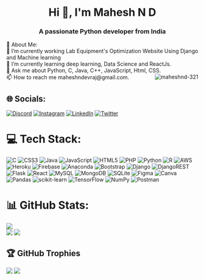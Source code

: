 <h1 align="center">Hi 👋, I'm Mahesh N D</h1>
<h3 align="center">A passionate Python developer from India</h3>
💫 About Me:<br>
🔭 I’m currently working Lab Equipment's Optimization Website Using Django and Machine learning<br>
🌱 I’m currently learning deep learning, Data Science and ReactJs. <br>
💬 Ask me about Python, C, Java, C++, JavaScript, Html, CSS.<br>
📫 How to reach me maheshndevraj@gmail.com. 
<img align="right" src="https://th.bing.com/th/id/OIP.fLGVO-BgnECoqwoWYFBWegAAAA?pid=ImgDet&w=191&h=191&c=7&dpr=1.9" alt="maheshnd-321" />


## 🌐 Socials:
[![Discord](https://img.shields.io/badge/Discord-%237289DA.svg?logo=discord&logoColor=white)](https://discord.gg/mahesh_n_d#7634) [![Instagram](https://img.shields.io/badge/Instagram-%23E4405F.svg?logo=Instagram&logoColor=white)](https://instagram.com/https://www.instagram.com/mahesh_n_d/) [![LinkedIn](https://img.shields.io/badge/LinkedIn-%230077B5.svg?logo=linkedin&logoColor=white)](https://linkedin.com/in/https://www.linkedin.com/in/mahesh-nd-034508230) [![Twitter](https://img.shields.io/badge/Twitter-%231DA1F2.svg?logo=Twitter&logoColor=white)](https://twitter.com/https://twitter.com/mahesh_nd076164) 

# 💻 Tech Stack:
![C](https://img.shields.io/badge/c-%2300599C.svg?style=plastic&logo=c&logoColor=white) ![CSS3](https://img.shields.io/badge/css3-%231572B6.svg?style=plastic&logo=css3&logoColor=white) ![Java](https://img.shields.io/badge/java-%23ED8B00.svg?style=plastic&logo=java&logoColor=white) ![JavaScript](https://img.shields.io/badge/javascript-%23323330.svg?style=plastic&logo=javascript&logoColor=%23F7DF1E) ![HTML5](https://img.shields.io/badge/html5-%23E34F26.svg?style=plastic&logo=html5&logoColor=white) ![PHP](https://img.shields.io/badge/php-%23777BB4.svg?style=plastic&logo=php&logoColor=white) ![Python](https://img.shields.io/badge/python-3670A0?style=plastic&logo=python&logoColor=ffdd54) ![R](https://img.shields.io/badge/r-%23276DC3.svg?style=plastic&logo=r&logoColor=white) ![AWS](https://img.shields.io/badge/AWS-%23FF9900.svg?style=plastic&logo=amazon-aws&logoColor=white) ![Heroku](https://img.shields.io/badge/heroku-%23430098.svg?style=plastic&logo=heroku&logoColor=white) ![Firebase](https://img.shields.io/badge/firebase-%23039BE5.svg?style=plastic&logo=firebase) ![Anaconda](https://img.shields.io/badge/Anaconda-%2344A833.svg?style=plastic&logo=anaconda&logoColor=white) ![Bootstrap](https://img.shields.io/badge/bootstrap-%23563D7C.svg?style=plastic&logo=bootstrap&logoColor=white) ![Django](https://img.shields.io/badge/django-%23092E20.svg?style=plastic&logo=django&logoColor=white) ![DjangoREST](https://img.shields.io/badge/DJANGO-REST-ff1709?style=plastic&logo=django&logoColor=white&color=ff1709&labelColor=gray) ![Flask](https://img.shields.io/badge/flask-%23000.svg?style=plastic&logo=flask&logoColor=white) ![React](https://img.shields.io/badge/react-%2320232a.svg?style=plastic&logo=react&logoColor=%2361DAFB) ![MySQL](https://img.shields.io/badge/mysql-%2300f.svg?style=plastic&logo=mysql&logoColor=white) ![MongoDB](https://img.shields.io/badge/MongoDB-%234ea94b.svg?style=plastic&logo=mongodb&logoColor=white) ![SQLite](https://img.shields.io/badge/sqlite-%2307405e.svg?style=plastic&logo=sqlite&logoColor=white) 	![Figma](https://img.shields.io/badge/figma-%23F24E1E.svg?style=plastic&logo=figma&logoColor=white) ![Canva](https://img.shields.io/badge/Canva-%2300C4CC.svg?style=plastic&logo=Canva&logoColor=white) ![Pandas](https://img.shields.io/badge/pandas-%23150458.svg?style=plastic&logo=pandas&logoColor=white) ![scikit-learn](https://img.shields.io/badge/scikit--learn-%23F7931E.svg?style=plastic&logo=scikit-learn&logoColor=white) ![TensorFlow](https://img.shields.io/badge/TensorFlow-%23FF6F00.svg?style=plastic&logo=TensorFlow&logoColor=white) ![NumPy](https://img.shields.io/badge/numpy-%23013243.svg?style=plastic&logo=numpy&logoColor=white) ![Postman](https://img.shields.io/badge/Postman-FF6C37?style=plastic&logo=postman&logoColor=white)
# 📊 GitHub Stats:
![](https://github-readme-stats.vercel.app/api?username=MaheshND-321&theme=blue-green&hide_border=false&include_all_commits=true&count_private=false)<br/>
![](https://github-readme-streak-stats.herokuapp.com/?user=MaheshND-321&theme=blue-green&hide_border=false)
![](https://github-readme-stats.vercel.app/api/top-langs/?username=MaheshND-321&theme=blue-green&hide_border=false&include_all_commits=true&count_private=false&layout=compact)

## 🏆 GitHub Trophies
![](https://github-profile-trophy.vercel.app/?username=MaheshND-321&theme=gruvbox&no-frame=false&no-bg=false&margin-w=4)
[![](https://visitcount.itsvg.in/api?id=MaheshND-321&icon=1&color=1)](https://visitcount.itsvg.in)

<!-- Proudly created with GPRM ( https://gprm.itsvg.in ) -->
